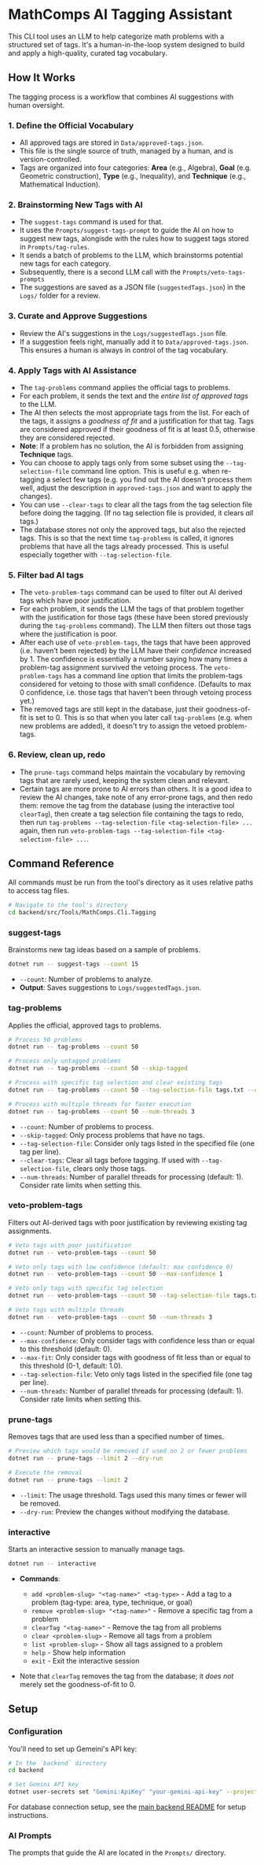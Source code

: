 # MathComps AI Tagging Assistant

This CLI tool uses an LLM to help categorize math problems with a structured set of tags. It's a human-in-the-loop system designed to build and apply a high-quality, curated tag vocabulary.

## How It Works

The tagging process is a workflow that combines AI suggestions with human oversight.

### 1. Define the Official Vocabulary

- All approved tags are stored in `Data/approved-tags.json`.
- This file is the single source of truth, managed by a human, and is version-controlled.
- Tags are organized into four categories: **Area** (e.g., Algebra), **Goal** (e.g. Geometric construction), **Type** (e.g., Inequality), and **Technique** (e.g., Mathematical Induction).

### 2. Brainstorming New Tags with AI

- The `suggest-tags` command is used for that.
- It uses the `Prompts/suggest-tags-prompt` to guide the AI on how to suggest new tags, alongisde with the rules how to suggest tags stored in `Prompts/tag-rules`.
- It sends a batch of problems to the LLM, which brainstorms potential new tags for each category.
- Subsequently, there is a second LLM call with the `Prompts/veto-tags-prompts`
- The suggestions are saved as a JSON file (`suggestedTags.json`) in the `Logs/` folder for a review.

### 3. Curate and Approve Suggestions

- Review the AI's suggestions in the `Logs/suggestedTags.json` file.
- If a suggestion feels right, manually add it to `Data/approved-tags.json`. This ensures a human is always in control of the tag vocabulary.

### 4. Apply Tags with AI Assistance

- The `tag-problems` command applies the official tags to problems.
- For each problem, it sends the text and the _entire list of approved tags_ to the LLM.
- The AI then selects the most appropriate tags from the list. For each of the tags, it assigns a _goodness of fit_ and a justification for that tag. Tags are considered approved if their goodness of fit is at least 0.5, otherwise they are considered rejected.
- **Note**: If a problem has no solution, the AI is forbidden from assigning **Technique** tags.
- You can choose to apply tags only from some subset using the `--tag-selection-file` command line option. This is useful e.g. when re-tagging a select few tags (e.g. you find out the AI doesn't process them well, adjust the description in `approved-tags.json` and want to apply the changes).
- You can use `--clear-tags` to clear all the tags from the tag selection file before doing the tagging. (If no tag selection file is provided, it clears _all_ tags.)
- The database stores not only the approved tags, but also the rejected tags. This is so that the next time `tag-problems` is called, it ignores problems that have all the tags already processed. This is useful especially together with `--tag-selection-file`.

### 5. Filter bad AI tags

- The `veto-problem-tags` command can be used to filter out AI derived tags which have poor justification.
- For each problem, it sends the LLM the tags of that problem together with the justification for those
  tags (these have been stored previously during the `tag-problems` command). The LLM then filters out
  those tags where the justification is poor.
- After each use of `veto-problem-tags`, the tags that have been approved (i.e. haven't been rejected)
  by the LLM have their _confidence_ increased by 1. The confidence is essentially a number saying how many
  times a problem-tag assignment survived the vetoing process. The `veto-problem-tags` has a command line option
  that limits the problem-tags considered for vetoing to those with small confidence. (Defaults to max 0 confidence,
  i.e. those tags that haven't been through vetoing process yet.)
- The removed tags are still kept in the database, just their goodness-of-fit is set to 0. This is so that when you later call `tag-problems` (e.g. when new problems are added), it doesn't try to assign the vetoed problem-tags.

### 6. Review, clean up, redo

- The `prune-tags` command helps maintain the vocabulary by removing tags that are rarely used, keeping the system clean and relevant.
- Certain tags are more prone to AI errors than others. It is a good idea to review the AI changes, take note of any error-prone tags, and then redo them: remove the tag from the database (using the interactive tool `clearTag`), then create a tag selection file containing the tags to redo, then run `tag-problems --tag-selection-file <tag-selection-file> ...` again, then run `veto-problem-tags --tag-selection-file <tag-selection-file> ...`.

## Command Reference

All commands must be run from the tool's directory as it uses relative paths to access tag files.

```bash
# Navigate to the tool's directory
cd backend/src/Tools/MathComps.Cli.Tagging
```

### **suggest-tags**

Brainstorms new tag ideas based on a sample of problems.

```bash
dotnet run -- suggest-tags --count 15
```

- `--count`: Number of problems to analyze.
- **Output**: Saves suggestions to `Logs/suggestedTags.json`.

### **tag-problems**

Applies the official, approved tags to problems.

```bash
# Process 50 problems
dotnet run -- tag-problems --count 50

# Process only untagged problems
dotnet run -- tag-problems --count 50 --skip-tagged

# Process with specific tag selection and clear existing tags
dotnet run -- tag-problems --count 50 --tag-selection-file tags.txt --clear-tags

# Process with multiple threads for faster execution
dotnet run -- tag-problems --count 50 --num-threads 3
```

- `--count`: Number of problems to process.
- `--skip-tagged`: Only process problems that have no tags.
- `--tag-selection-file`: Consider only tags listed in the specified file (one tag per line).
- `--clear-tags`: Clear all tags before tagging. If used with `--tag-selection-file`, clears only those tags.
- `--num-threads`: Number of parallel threads for processing (default: 1). Consider rate limits when setting this.

### **veto-problem-tags**

Filters out AI-derived tags with poor justification by reviewing existing tag assignments.

```bash
# Veto tags with poor justification
dotnet run -- veto-problem-tags --count 50

# Veto only tags with low confidence (default: max confidence 0)
dotnet run -- veto-problem-tags --count 50 --max-confidence 1

# Veto only tags with specific tag selection
dotnet run -- veto-problem-tags --count 50 --tag-selection-file tags.txt

# Veto tags with multiple threads
dotnet run -- veto-problem-tags --count 50 --num-threads 3
```

- `--count`: Number of problems to process.
- `--max-confidence`: Only consider tags with confidence less than or equal to this threshold (default: 0).
- `--max-fit`: Only consider tags with goodness of fit less than or equal to this threshold (0-1, default: 1.0).
- `--tag-selection-file`: Veto only tags listed in the specified file (one tag per line).
- `--num-threads`: Number of parallel threads for processing (default: 1). Consider rate limits when setting this.

### **prune-tags**

Removes tags that are used less than a specified number of times.

```bash
# Preview which tags would be removed if used on 2 or fewer problems
dotnet run -- prune-tags --limit 2 --dry-run

# Execute the removal
dotnet run -- prune-tags --limit 2
```

- `--limit`: The usage threshold. Tags used this many times or fewer will be removed.
- `--dry-run`: Preview the changes without modifying the database.

### **interactive**

Starts an interactive session to manually manage tags.

```bash
dotnet run -- interactive
```

- **Commands**:

  - `add <problem-slug> "<tag-name>" <tag-type>` - Add a tag to a problem (tag-type: area, type, technique, or goal)
  - `remove <problem-slug> "<tag-name>"` - Remove a specific tag from a problem
  - `clearTag "<tag-name>"` - Remove the tag from all problems
  - `clear <problem-slug>` - Remove all tags from a problem
  - `list <problem-slug>` - Show all tags assigned to a problem
  - `help` - Show help information
  - `exit` - Exit the interactive session

- Note that `clearTag` removes the tag from the database; it _does not_ merely set the goodness-of-fit to 0.

## Setup

### Configuration

You'll need to set up Gemeini's API key:

```bash
# In the `backend` directory
cd backend

# Set Gemini API key
dotnet user-secrets set "Gemini:ApiKey" "your-gemini-api-key" --project src/Tools/MathComps.Cli.Tagging
```

For database connection setup, see the [main backend README](../../../README.md) for setup instructions.

### AI Prompts

The prompts that guide the AI are located in the `Prompts/` directory.
